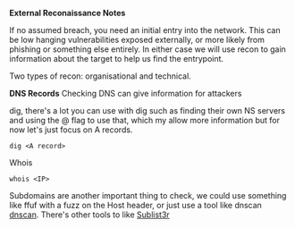 **External Reconaissance Notes**

If no assumed breach, you need an initial entry into the network. This can be low hanging vulnerabilities exposed externally, or more likely from phishing or something else entirely. In either case we will use recon to gain information about the target to help us find the entrypoint. 

Two types of recon: organisational and technical.

**DNS Records**
Checking DNS can give information for attackers

dig, there's a lot you can use with dig such as finding their own NS servers and using the @ flag to use that, which my allow more information but for now let's just focus on A records. 
```
dig <A record>
```

Whois
```
whois <IP>
```

Subdomains are another important thing to check, we could use something like ffuf with a fuzz on the Host header, or just use a tool like dnscan [dnscan](https://github.com/rbsec/dnscan). There's other tools to like [Sublist3r](https://github.com/aboul3la/Sublist3r)


